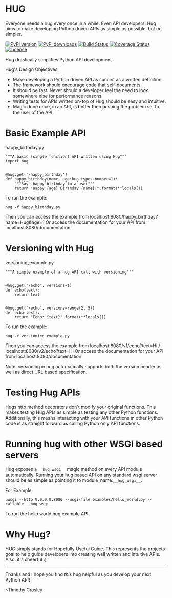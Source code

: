 HUG
===================

Everyone needs a hug every once in a while. Even API developers. Hug aims to make developing Python driven APIs as simple as possible, but no simpler.

[![PyPI version](https://badge.fury.io/py/hug.png)](http://badge.fury.io/py/hug)
[![PyPi downloads](https://pypip.in/d/hug/badge.png)](https://crate.io/packages/hug/)
[![Build Status](https://travis-ci.org/timothycrosley/hug.png?branch=master)](https://travis-ci.org/timothycrosley/hug)
[![Coverage Status](https://coveralls.io/repos/timothycrosley/hug/badge.svg?branch=master&service=github)](https://coveralls.io/github/timothycrosley/hug?branch=master)
[![License](https://img.shields.io/github/license/mashape/apistatus.svg)](https://pypi.python.org/pypi/hug/)

Hug drastically simplifies Python API development.

Hug's Design Objectives:

- Make developing a Python driven API as succint as a written definition.
- The framework should encourage code that self-documents.
- It should be fast. Never should a developer feel the need to look somewhere else for performance reasons.
- Writing tests for APIs written on-top of Hug should be easy and intuitive.
- Magic done once, in an API, is better then pushing the problem set to the user of the API.


Basic Example API
===================

happy_birthday.py

    """A basic (single function) API written using Hug"""
    import hug


    @hug.get('/happy_birthday')
    def happy_birthday(name, age:hug.types.number=1):
        """Says happy birthday to a user"""
        return "Happy {age} Birthday {name}!".format(**locals())

To run the example:

    hug -f happy_birthday.py

Then you can access the example from localhost:8080/happy_birthday?name=Hug&age=1
Or access the documentation for your API from localhost:8080/documentation


Versioning with Hug
===================

versioning_example.py

    """A simple example of a hug API call with versioning"""


    @hug.get('/echo', versions=1)
    def echo(text):
        return text


    @hug.get('/echo', versions=range(2, 5))
    def echo(text):
        return "Echo: {text}".format(**locals())

To run the example:

    hug -f versioning_example.py

Then you can access the example from localhost:8080/v1/echo?text=Hi / localhost:8080/v2/echo?text=Hi
Or access the documentation for your API from localhost:8080/documentation

Note: versioning in hug automatically supports both the version header as well as direct URL based specification.


Testing Hug APIs
===================

Hugs http method decorators don't modify your original functions. This makes testing Hug APIs as simple as testing
any other Python functions. Additionally, this means interacting with your API functions in other Python code is as
straight forward as calling Python only API functions.


Running hug with other WSGI based servers
===================

Hug exposes a `__hug_wsgi__` magic method on every API module automatically. Running your hug based API on any
standard wsgi server should be as simple as pointing it to module_name:`__hug_wsgi__`.

For Example:

    uwsgi --http 0.0.0.0:8080 --wsgi-file examples/hello_world.py --callable __hug_wsgi__

To run the hello world hug example API.


Why Hug?
===================
HUG simply stands for Hopefully Useful Guide. This represents the projects goal to help guide developers into creating
well written and intuitive APIs. Also, it's cheerful :)

--------------------------------------------

Thanks and I hope you find *this* hug helpful as you develop your next Python API!

~Timothy Crosley
